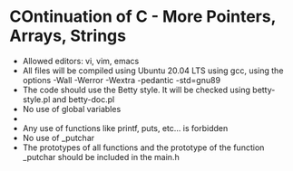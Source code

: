 <h1> COntinuation of C - More Pointers, Arrays, Strings</h1>
<ul>
<li>Allowed editors: vi, vim, emacs</li>
<li>All files will be compiled using Ubuntu 20.04 LTS using gcc, using the options -Wall -Werror -Wextra -pedantic -std=gnu89</li>
<li>The code should use the Betty style. It will be checked using betty-style.pl and betty-doc.pl</li>
<li>No use of global variables<li>
<li>Any use of functions like printf, puts, etc… is forbidden</li>
<li>No use of _putchar</li>
<li>The prototypes of all functions and the prototype of the function _putchar should be included in the main.h</li>
</ul>
